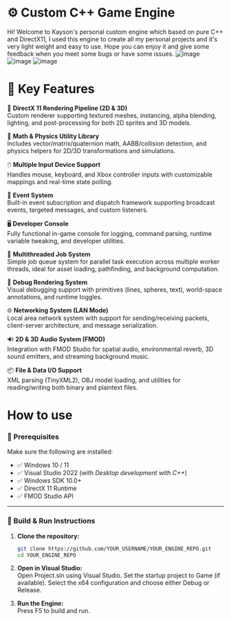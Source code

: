 # ⚙️ Custom C++ Game Engine
Hi! Welcome to Kayson's personal custom engine which based on pure C++ and DirectX11, I used this engine to create all my personal projects and it's very light weight and easy to use. Hope you can enjoy it and give some feedback when you meet some bugs or have some issues.
![image](https://github.com/user-attachments/assets/3afe5e83-d135-45b5-b670-7fc3030e61b6)
![image](https://github.com/user-attachments/assets/f9bbdb91-9884-4a17-96c6-3e585afcf09a)
![image](https://github.com/user-attachments/assets/e25ee31b-d743-40aa-accc-9280eea86e3c)

# 🌟 Key Features
🎨 **DirectX 11 Rendering Pipeline (2D & 3D)**  
Custom renderer supporting textured meshes, instancing, alpha blending, lighting, and post-processing for both 2D sprites and 3D models.

📐 **Math & Physics Utility Library**  
Includes vector/matrix/quaternion math, AABB/collision detection, and physics helpers for 2D/3D transformations and simulations.

🖱️ **Multiple Input Device Support**  
Handles mouse, keyboard, and Xbox controller inputs with customizable mappings and real-time state polling.

🔔 **Event System**  
Built-in event subscription and dispatch framework supporting broadcast events, targeted messages, and custom listeners.

🖥️ **Developer Console**  
Fully functional in-game console for logging, command parsing, runtime variable tweaking, and developer utilities.

🧵 **Multithreaded Job System**  
Simple job queue system for parallel task execution across multiple worker threads, ideal for asset loading, pathfinding, and background computation.

🧪 **Debug Rendering System**  
Visual debugging support with primitives (lines, spheres, text), world-space annotations, and runtime toggles.

🌐 **Networking System (LAN Mode)**  
Local area network system with support for sending/receiving packets, client-server architecture, and message serialization.

🔊 **2D & 3D Audio System (FMOD)**  
Integration with FMOD Studio for spatial audio, environmental reverb, 3D sound emitters, and streaming background music.

📦 **File & Data I/O Support**  
XML parsing (TinyXML2), OBJ model loading, and utilities for reading/writing both binary and plaintext files.

# How to use
### 🔧 Prerequisites

Make sure the following are installed:

- ✅ Windows 10 / 11  
- ✅ Visual Studio 2022 (with *Desktop development with C++*)  
- ✅ Windows SDK 10.0+  
- ✅ DirectX 11 Runtime  
- ✅ FMOD Studio API

---

### 🚀 Build & Run Instructions

1. **Clone the repository:**

   ```bash
   git clone https://github.com/YOUR_USERNAME/YOUR_ENGINE_REPO.git
   cd YOUR_ENGINE_REPO
2. **Open in Visual Studio:**  
Open Project.sln using Visual Studio.
Set the startup project to Game (if available).
Select the x64 configuration and choose either Debug or Release.

3. **Run the Engine:**  
Press F5 to build and run.
